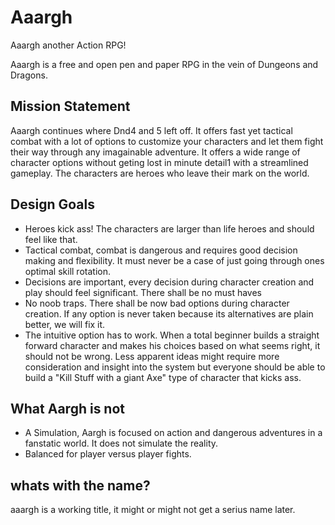 # Aaargh
Aaargh another Action RPG!

Aaargh is a free and open pen and paper RPG in the vein of Dungeons and Dragons.

## Mission Statement
Aaargh continues where Dnd4 and 5 left off. It offers fast yet tactical combat with a lot of options to customize your characters and let them fight their way through any imagainable adventure. It offers a wide range of character options without geting lost in minute detail1 with a streamlined gameplay. The characters are heroes who leave their mark on the world.

## Design Goals
* Heroes kick ass! The characters are larger than life heroes and should feel like that.
* Tactical combat, combat is dangerous and requires good decision making and flexibility. It must never be a case of just going through ones optimal skill rotation.
* Decisions are important, every decision during character creation and play should feel significant. There shall be no must haves
* No noob traps. There shall be now bad options during character creation. If any option is never taken because its alternatives are plain better, we will fix it.
* The intuitive option has to work. When a total beginner builds a straight forward character and makes his choices based on what seems right, it should not be wrong. Less apparent ideas might require more consideration and insight into the system but everyone should be able to build a "Kill Stuff with a giant Axe" type of character that kicks ass.

## What Aargh is not
* A Simulation, Aargh is focused on action and dangerous adventures in a fanstatic world. It does not simulate the reality.
* Balanced for player versus player fights.

## whats with the name?
aaargh is a working title, it might or might not get a serius name later.

